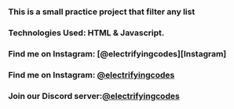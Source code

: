 ### This is a small practice project that filter any list 

### Technologies Used: HTML & Javascript.

### Find me on Instagram: [@electrifyingcodes][Instagram]
### Find me on Instagram: [@electrifyingcodes][Telegram]
### Join our Discord server:[@electrifyingcodes][discord]

[Instgram]:https://www.instagram.com/electrifying_codes
[Telegram]:https://t.me/electrifyingcodes
[discord]: https://discord.com/invite/MP4h65hszf